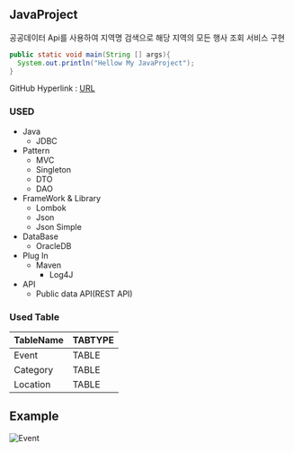 ## JavaProject
공공데이터 Api를 사용하여 지역명 검색으로 해당 지역의 모든 행사 조회 서비스 구현

````JAVA
public static void main(String [] args){
  System.out.println("Hellow My JavaProject");
}
``````

GitHub Hyperlink : [URL](https://github.com/rlavkgk45/javaproject_Event)

### USED
* Java
  * JDBC
* Pattern
  * MVC
  * Singleton  
  * DTO
  * DAO
* FrameWork & Library
  * Lombok
  * Json
  * Json Simple
* DataBase
  * OracleDB
* Plug In
  * Maven
    * Log4J
* API
  * Public data API(REST API)
  
### Used Table
TableName|TABTYPE|
---|---|
Event|TABLE|
Category|TABLE|
Location|TABLE|

## Example
![Event](https://user-images.githubusercontent.com/52446213/64935083-dceab800-d889-11e9-9411-6f99db8b3bba.PNG)

